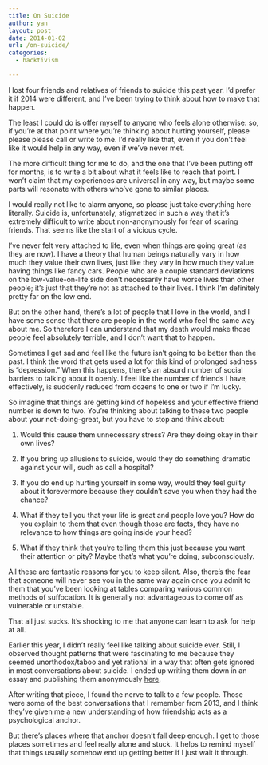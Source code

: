 ```yaml
---
title: On Suicide
author: yan
layout: post
date: 2014-01-02
url: /on-suicide/
categories:
  - hacktivism

---
```

I lost four friends and relatives of friends to suicide this past year. I&#8217;d prefer it if 2014 were different, and I&#8217;ve been trying to think about how to make that happen.

The least I could do is offer myself to anyone who feels alone otherwise: so, if you&#8217;re at that point where you&#8217;re thinking about hurting yourself, please please please call or write to me. I&#8217;d really like that, even if you don&#8217;t feel like it would help in any way, even if we&#8217;ve never met.

The more difficult thing for me to do, and the one that I&#8217;ve been putting off for months, is to write a bit about what it feels like to reach that point. I won&#8217;t claim that my experiences are universal in any way, but maybe some parts will resonate with others who&#8217;ve gone to similar places.

I would really not like to alarm anyone, so please just take everything here literally. Suicide is, unfortunately, stigmatized in such a way that it&#8217;s extremely difficult to write about non-anonymously for fear of scaring friends. That seems like the start of a vicious cycle.

I&#8217;ve never felt very attached to life, even when things are going great (as they are now). I have a theory that human beings naturally vary in how much they value their own lives, just like they vary in how much they value having things like fancy cars. People who are a couple standard deviations on the low-value-on-life side don&#8217;t necessarily have worse lives than other people; it&#8217;s just that they&#8217;re not as attached to their lives. I think I&#8217;m definitely pretty far on the low end.

But on the other hand, there&#8217;s a lot of people that I love in the world, and I have some sense that there are people in the world who feel the same way about me. So therefore I can understand that my death would make those people feel absolutely terrible, and I don&#8217;t want that to happen.

Sometimes I get sad and feel like the future isn&#8217;t going to be better than the past. I think the word that gets used a lot for this kind of prolonged sadness is &#8220;depression.&#8221; When this happens, there&#8217;s an absurd number of social barriers to talking about it openly. I feel like the number of friends I have, effectively, is suddenly reduced from dozens to one or two if I&#8217;m lucky.

So imagine that things are getting kind of hopeless and your effective friend number is down to two. You&#8217;re thinking about talking to these two people about your not-doing-great, but you have to stop and think about:

1. Would this cause them unnecessary stress? Are they doing okay in their own lives?
  
2. If you bring up allusions to suicide, would they do something dramatic against your will, such as call a hospital?
  
3. If you do end up hurting yourself in some way, would they feel guilty about it forevermore because they couldn&#8217;t save you when they had the chance?
  
4. What if they tell you that your life is great and people love you? How do you explain to them that even though those are facts, they have no relevance to how things are going inside your head?
  
5. What if they think that you&#8217;re telling them this just because you want their attention or pity? Maybe that&#8217;s what you&#8217;re doing, subconsciously.

All these are fantastic reasons for you to keep silent. Also, there&#8217;s the fear that someone will never see you in the same way again once you admit to them that you&#8217;ve been looking at tables comparing various common methods of suffocation. It is generally not advantageous to come off as vulnerable or unstable.

That all just sucks. It&#8217;s shocking to me that anyone can learn to ask for help at all.

Earlier this year, I didn&#8217;t really feel like talking about suicide ever. Still, I observed thought patterns that were fascinating to me because they seemed unorthodox/taboo and yet rational in a way that often gets ignored in most conversations about suicide. I ended up writing them down in an essay and publishing them anonymously <a href="https://thought.jottit.com" target="_blank">here</a>.

After writing that piece, I found the nerve to talk to a few people. Those were some of the best conversations that I remember from 2013, and I think they&#8217;ve given me a new understanding of how friendship acts as a psychological anchor.

But there&#8217;s places where that anchor doesn&#8217;t fall deep enough. I get to those places sometimes and feel really alone and stuck. It helps to remind myself that things usually somehow end up getting better if I just wait it through.

